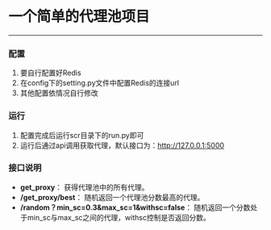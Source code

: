 # 一个简单的代理池项目
---
### 配置
1. 要自行配置好Redis
2. 在config下的setting.py文件中配置Redis的连接url
3. 其他配置依情况自行修改

### 运行
1. 配置完成后运行scr目录下的run.py即可
2. 运行后通过api调用获取代理，默认接口为：http://127.0.0.1:5000

### 接口说明
- **get_proxy**： 获得代理池中的所有代理。
- **/get_proxy/best**： 随机返回一个代理池分数最高的代理。
- **/random？min_sc=0.3&max_sc=1&withsc=false**： 随机返回一个分数处于min_sc与max_sc之间的代理，withsc控制是否返回分数。
